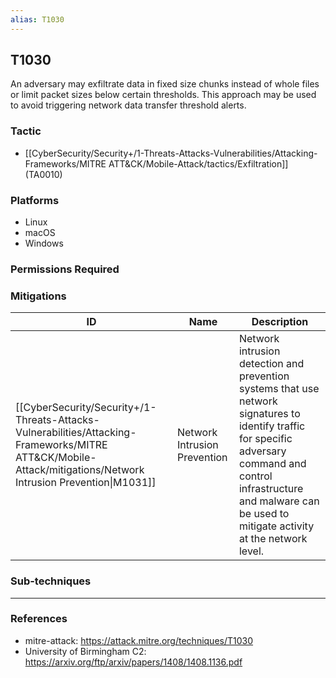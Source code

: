 ```yaml
---
alias: T1030
---
```


## T1030

An adversary may exfiltrate data in fixed size chunks instead of whole files or limit packet sizes below certain thresholds. This approach may be used to avoid triggering network data transfer threshold alerts.


### Tactic
- [[CyberSecurity/Security+/1-Threats-Attacks-Vulnerabilities/Attacking-Frameworks/MITRE ATT&CK/Mobile-Attack/tactics/Exfiltration]] (TA0010)

### Platforms
- Linux
- macOS
- Windows

### Permissions Required

### Mitigations

| ID | Name | Description |
| --- | --- | --- |
| [[CyberSecurity/Security+/1-Threats-Attacks-Vulnerabilities/Attacking-Frameworks/MITRE ATT&CK/Mobile-Attack/mitigations/Network Intrusion Prevention\|M1031]] | Network Intrusion Prevention | Network intrusion detection and prevention systems that use network signatures to identify traffic for specific adversary command and control infrastructure and malware can be used to mitigate activity at the network level. |

### Sub-techniques


---
### References

- mitre-attack: https://attack.mitre.org/techniques/T1030
- University of Birmingham C2: https://arxiv.org/ftp/arxiv/papers/1408/1408.1136.pdf
